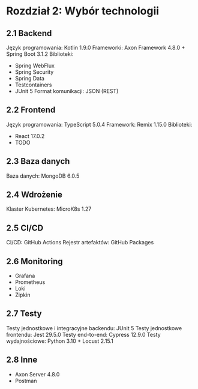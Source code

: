 # Rozdział 2: Wybór technologii

## 2.1 Backend

Język programowania: Kotlin 1.9.0
Frameworki: Axon Framework 4.8.0 + Spring Boot 3.1.2
Biblioteki:
- Spring WebFlux
- Spring Security
- Spring Data
- Testcontainers
- JUnit 5
Format komunikacji: JSON (REST)

## 2.2 Frontend

Język programowania: TypeScript 5.0.4
Framework: Remix 1.15.0
Biblioteki:
- React 17.0.2
- TODO

## 2.3 Baza danych

Baza danych: MongoDB 6.0.5

## 2.4 Wdrożenie

Klaster Kubernetes: MicroK8s 1.27

## 2.5 CI/CD

CI/CD: GitHub Actions
Rejestr artefaktów: GitHub Packages

## 2.6 Monitoring

- Grafana
- Prometheus
- Loki
- Zipkin

## 2.7 Testy

Testy jednostkowe i integracyjne backendu: JUnit 5
Testy jednostkowe frontendu: Jest 29.5.0
Testy end-to-end: Cypress 12.9.0
Testy wydajnościowe: Python 3.10 + Locust 2.15.1

## 2.8 Inne

- Axon Server 4.8.0
- Postman
